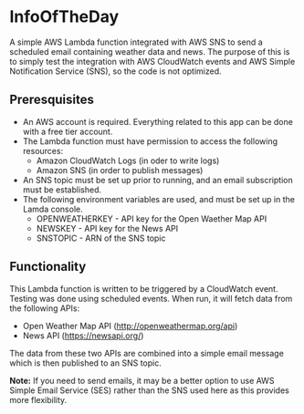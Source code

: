 # InfoOfTheDay
A simple AWS Lambda function integrated with AWS SNS to send a scheduled email containing weather data and news.
The purpose of this is to simply test the integration with AWS CloudWatch events and AWS Simple Notification Service (SNS), so the code is not optimized.

## Preresquisites
* An AWS account is required. Everything related to this app can be done with a free tier account.
* The Lambda function must have permission to access the following resources:
  * Amazon CloudWatch Logs (in oder to write logs)
  * Amazon SNS (in order to publish messages) 
* An SNS topic must be set up prior to running, and an email subscription must be established.
* The following environment variables are used, and must be set up in the Lamda console. 
  * OPENWEATHERKEY - API key for the Open Waether Map API
  * NEWSKEY - API key for the News API
  * SNSTOPIC - ARN of the SNS topic 

## Functionality
This Lambda function is written to be triggered by a CloudWatch event. Testing was done using scheduled events. When run, it will fetch data from the following APIs:
* Open Weather Map API (http://openweathermap.org/api)
* News API (https://newsapi.org/)

The data from these two APIs are combined into a simple email message which is then published to an SNS topic.

**Note:** If you need to send emails, it may be a better option to use AWS Simple Email Service (SES) rather than the SNS used here as this provides more flexibility.

